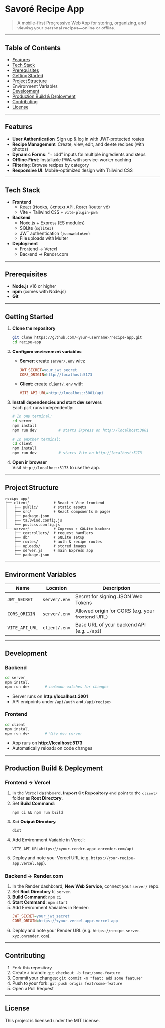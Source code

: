 # Savoré Recipe App

> A mobile-first Progressive Web App for storing, organizing, and viewing your personal recipes—online or offline.

---

## Table of Contents

- [Features](#features)  
- [Tech Stack](#tech-stack)  
- [Prerequisites](#prerequisites)  
- [Getting Started](#getting-started)  
- [Project Structure](#project-structure)  
- [Environment Variables](#environment-variables)  
- [Development](#development)  
- [Production Build & Deployment](#production-build--deployment)  
- [Contributing](#contributing)  
- [License](#license)  

---

## Features

- **User Authentication**: Sign up & log in with JWT-protected routes  
- **Recipe Management**: Create, view, edit, and delete recipes (with photos)  
- **Dynamic Forms**: “+ add” inputs for multiple ingredients and steps  
- **Offline-First**: Installable PWA with service-worker caching  
- **Filtering**: Browse recipes by category  
- **Responsive UI**: Mobile-optimized design with Tailwind CSS  

---

## Tech Stack

- **Frontend**  
  - React (Hooks, Context API, React Router v6)  
  - Vite + Tailwind CSS + `vite-plugin-pwa`  
- **Backend**  
  - Node.js + Express (ES modules)  
  - SQLite (`sqlite3`)  
  - JWT authentication (`jsonwebtoken`)  
  - File uploads with Multer  
- **Deployment**  
  - Frontend → Vercel  
  - Backend → Render.com  

---

## Prerequisites

- **Node.js** v16 or higher  
- **npm** (comes with Node.js)  
- **Git**  

---

## Getting Started

1. **Clone the repository**  
   ```bash
   git clone https://github.com/<your-username>/recipe-app.git
   cd recipe-app
   ```

2. **Configure environment variables**

   - **Server**: create `server/.env` with:
     ```ini
     JWT_SECRET=your_jwt_secret
     CORS_ORIGIN=http://localhost:5173
     ```
   - **Client**: create `client/.env` with:
     ```ini
     VITE_API_URL=http://localhost:3001/api
     ```

3. **Install dependencies and start dev servers**  
   Each part runs independently:
   ```bash
   # In one terminal:
   cd server
   npm install
   npm run dev          # starts Express on http://localhost:3001

   # In another terminal:
   cd client
   npm install
   npm run dev          # starts Vite on http://localhost:5173
   ```

4. **Open in browser**  
   Visit `http://localhost:5173` to use the app.

---

## Project Structure

```
recipe-app/
├── client/           # React + Vite frontend
│   ├── public/       # static assets
│   ├── src/          # React components & pages
│   ├── package.json
│   ├── tailwind.config.js
│   └── postcss.config.js
└── server/           # Express + SQLite backend
    ├── controllers/  # request handlers
    ├── db/           # SQLite setup
    ├── routes/       # auth & recipe routes
    ├── uploads/      # stored images
    ├── server.js     # main Express app
    └── package.json
```

---

## Environment Variables

| Name           | Location      | Description                                      |
| -------------- | ------------- | ------------------------------------------------ |
| `JWT_SECRET`   | `server/.env` | Secret for signing JSON Web Tokens               |
| `CORS_ORIGIN`  | `server/.env` | Allowed origin for CORS (e.g. your frontend URL) |
| `VITE_API_URL` | `client/.env` | Base URL of your backend API (e.g. `…/api`)      |

---

## Development

### Backend

```bash
cd server
npm install
npm run dev       # nodemon watches for changes
```

- Server runs on **http://localhost:3001**
- API endpoints under `/api/auth` and `/api/recipes`

### Frontend

```bash
cd client
npm install
npm run dev       # Vite dev server
```

- App runs on **http://localhost:5173**
- Automatically reloads on code changes

---

## Production Build & Deployment

### Frontend → Vercel

1. In the Vercel dashboard, **Import Git Repository** and point to the `client/` folder as **Root Directory**.  
2. Set **Build Command**:
   ```
   npm ci && npm run build
   ```
3. Set **Output Directory**:
   ```
   dist
   ```
4. Add Environment Variable in Vercel:
   ```
   VITE_API_URL=https://<your-render-app>.onrender.com/api
   ```
5. Deploy and note your Vercel URL (e.g. `https://your-recipe-app.vercel.app`).

### Backend → Render.com

1. In the Render dashboard, **New Web Service**, connect your `server/` repo.  
2. Set **Root Directory** to `server`.  
3. **Build Command**: `npm ci`  
4. **Start Command**: `npm start`  
5. Add Environment Variables in Render:
   ```ini
   JWT_SECRET=your_jwt_secret
   CORS_ORIGIN=https://<your-vercel-app>.vercel.app
   ```
6. Deploy and note your Render URL (e.g. `https://recipe-server-xyz.onrender.com`).

---

## Contributing

1. Fork this repository  
2. Create a branch: `git checkout -b feat/some-feature`  
3. Commit your changes: `git commit -m "feat: add some feature"`  
4. Push to your fork: `git push origin feat/some-feature`  
5. Open a Pull Request  

---

## License

This project is licensed under the MIT License.
